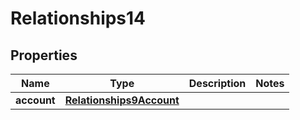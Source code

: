 # Relationships14

## Properties
Name | Type | Description | Notes
------------ | ------------- | ------------- | -------------
**account** | [**Relationships9Account**](Relationships9Account.md) |  | 

